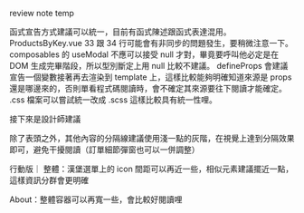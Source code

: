 review note temp

函式宣告方式建議可以統一，目前有函式陳述跟函式表達混用。
ProductsByKey.vue 33 跟 34 行可能會有非同步的問題發生，要稍微注意一下。
composables 的 useModal 不應可以接受 null 才對，畢竟要呼叫他必定是在 DOM 生成完畢階段，所以型別斷定上用 null 比較不建議。
defineProps 會建議宣告一個變數接著再去渲染到 template 上，這樣比較能夠明確知道來源是 props 還是哪邊來的，否則單看程式碼閱讀時，會不確定其來源要往下閱讀才能確定。
.css 檔案可以嘗試統一改成 .scss 這樣比較具有統一性哩。

接下來是設計師建議

除了表頭之外，其他內容的分隔線建議使用淺一點的灰階，在視覺上達到分隔效果即可，避免干擾閱讀（訂單細節彈窗也可以一併調整）

行動版｜
整體：漢堡選單上的 icon 間距可以再近一些，相似元素建議擺近一點，這樣資訊分群會更明確

About：整體容器可以再寬一些，會比較好閱讀哩
